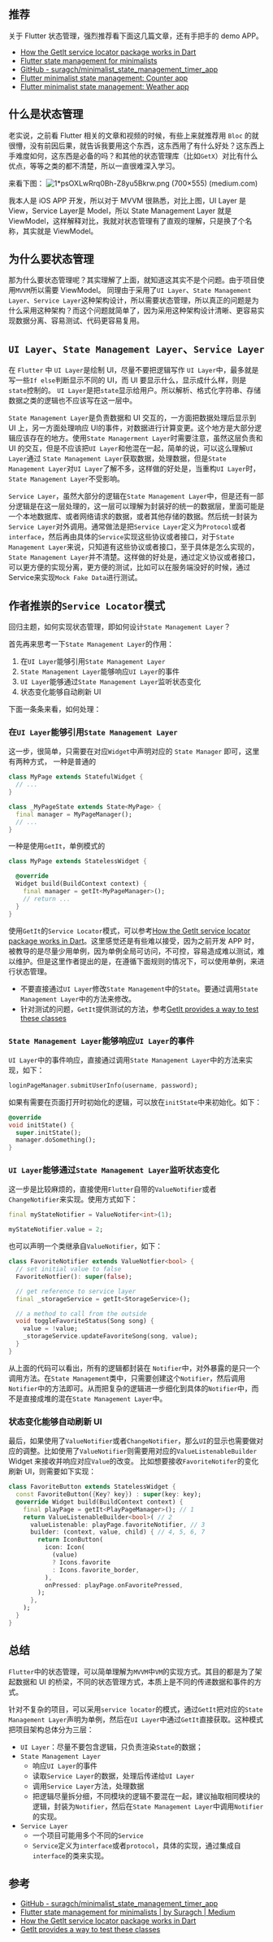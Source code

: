 
## 推荐

关于 Flutter 状态管理，强烈推荐看下面这几篇文章，还有手把手的 demo APP。

- [How the GetIt service locator package works in Dart](https://medium.com/flutter-community/how-the-getit-service-locator-package-works-in-dart-fc16a2998c07)
- [Flutter state management for minimalists](https://suragch.medium.com/flutter-state-management-for-minimalists-4c71a2f2f0c1)
- [GitHub - suragch/minimalist\_state\_management\_timer\_app](https://github.com/suragch/minimalist_state_management_timer_app/tree/master)
- [Flutter minimalist state management: Counter app](https://suragch.medium.com/flutter-minimalist-state-management-counter-app-ab1671a1f877)
- [Flutter minimalist state management: Weather app](https://suragch.medium.com/flutter-minimalist-state-management-weather-app-708b01417b9a)





## 什么是状态管理

老实说，之前看 Flutter 相关的文章和视频的时候，有些上来就推荐用 `Bloc` 的就很懵，没有前因后果，就告诉我要用这个东西，这东西用了有什么好处？这东西上手难度如何，这东西是必备的吗？和其他的状态管理库（比如`GetX`）对比有什么优点，等等之类的都不清楚，所以一直很难深入学习。


来看下图：
![1*psOXLwRrq0Bh-Z8yu5Bkrw.png (700×555) (medium.com)](https://miro.medium.com/v2/resize:fit:700/1*psOXLwRrq0Bh-Z8yu5Bkrw.png)



我本人是 iOS APP 开发，所以对于 MVVM 很熟悉，对比上图，UI Layer 是 View，Service Layer是 Model，所以 State Management Layer 就是 ViewModel，这样解释对比，我就对状态管理有了直观的理解，只是换了个名称，其实就是 ViewModel。

## 为什么要状态管理


那为什么要状态管理呢？其实理解了上面，就知道这其实不是个问题。由于项目使用`MVVM`所以需要 ViewModel。 同理由于采用了`UI Layer`、`State Management Layer`、`Service Layer`这种架构设计，所以需要状态管理，所以真正的问题是为什么采用这种架构？而这个问题就简单了，因为采用这种架构设计清晰、更容易实现数据分离、容易测试、代码更容易复用。


## `UI Layer`、`State Management Layer`、`Service Layer`

在 `Flutter` 中
`UI Layer`是绘制 UI，尽量不要把逻辑写作 `UI Layer`中，最多就是写一些`If else`判断显示不同的 UI，而 UI 要显示什么，显示成什么样，则是`state`控制的。
`UI Layer`是把`state`显示给用户。所以解析、格式化字符串、存储数据之类的逻辑也不应该写在这一层中。

`State Management Layer`是负责数据和 UI 交互的，一方面把数据处理后显示到 UI 上，另一方面处理响应 UI的事件，对数据进行计算变更。这个地方是大部分逻辑应该存在的地方。使用`State Managerment Layer`时需要注意，虽然这层负责和 UI 的交互，但是不应该把`UI Layer`和他混在一起，简单的说，可以这么理解`UI Layer`通过 `State Management Layer`获取数据，处理数据，但是`State Management Layer`对`UI Layer`了解不多，这样做的好处是，当重构`UI Layer`时，`State Management Layer`不受影响。

`Service Layer`，虽然大部分的逻辑在`State Management Layer`中，但是还有一部分逻辑是在这一层处理的，这一层可以理解为封装好的统一的数据层，里面可能是一个本地数据库、或者网络请求的数据，或者其他存储的数据。然后统一封装为`Service Layer`对外调用。通常做法是把`Service Layer`定义为`Protocol`或者`interface`，然后再由具体的`Service`实现这些协议或者接口，对于`State Management Layer`来说，只知道有这些协议或者接口，至于具体是怎么实现的，`State Management Layer`并不清楚。这样做的好处是，通过定义协议或者接口，可以更方便的实现分离，更方便的测试，比如可以在服务端没好的时候，通过 Service来实现`Mock Fake Data`进行测试。

## 作者推崇的`Service Locator`模式

回归主题，如何实现状态管理，即如何设计`State Management Layer`？

首先再来思考一下`State Management Layer`的作用：
1. 在`UI Layer`能够引用`State Management Layer`
2. `State Management Layer`能够响应`UI Layer`的事件
3. `UI Layer`能够通过`State Management Layer`监听状态变化
4. 状态变化能够自动刷新 UI

下面一条条来看，如何处理：

### 在`UI Layer`能够引用`State Management Layer`

这一步，很简单，只需要在对应`Widget`中声明对应的 `State Manager` 即可，这里有两种方式，
一种是普通的
``` dart
class MyPage extends StatefulWidget {
  // ... 
} 

class _MyPageState extends State<MyPage> {
  final manager = MyPageManager(); 
  // ...
}

```

一种是使用`GetIt`，单例模式的

```dart
class MyPage extends StatelessWidget {

  @override
  Widget build(BuildContext context) {
    final manager = getIt<MyPageManager>();
    // return ...
  }
}
```

使用`GetIt`的`Service Locator`模式，可以参考[How the GetIt service locator package works in Dart](https://suragch.medium.com/how-the-getit-service-locator-package-works-in-dart-fc16a2998c07?sk=496f177587ce0c6932d8874642fc9425)。这里感觉还是有些难以接受，因为之前开发 APP 时，被教导的是尽量少用单例，因为单例全局可访问，不可控，容易造成难以测试，难以维护。但是这里作者提出的是，在遵循下面规则的情况下，可以使用单例，来进行状态管理。
- 不要直接通过`UI Layer`修改`State Management`中的`State`。要通过调用`State Management Layer`中的方法来修改。
- 针对测试的问题，`GetIt`提供测试的方法，参考[GetIt provides a way to test these classes](https://pub.dev/packages/get_it#testing-with-getit)


### `State Management Layer`能够响应`UI Layer`的事件

`UI Layer`中的事件响应，直接通过调用`State Management Layer`中的方法来实现，如下：

``` dart
loginPageManager.submitUserInfo(username, password);
```


如果有需要在页面打开时初始化的逻辑，可以放在`initState`中来初始化。如下：

``` dart
@override 
void initState() { 
  super.initState(); 
  manager.doSomething(); 
}
```


### `UI Layer`能够通过`State Management Layer`监听状态变化

这一步是比较麻烦的，直接使用`Flutter`自带的`ValueNotifier`或者`ChangeNotifier`来实现。使用方式如下：

``` dart
final myStateNotifier = ValueNotifer<int>(1);

myStateNotifier.value = 2;
```

也可以声明一个类继承自`ValueNotifier`，如下：

``` dart
class FavoriteNotifier extends ValueNotfier<bool> {
  // set initial value to false
  FavoriteNotfier(): super(false);

  // get reference to service layer
  final _storageService = getIt<StorageService>();

  // a method to call from the outside
  void toggleFavoriteStatus(Song song) {
    value = !value;
    _storageService.updateFavoriteSong(song, value);
  }
}
```

从上面的代码可以看出，所有的逻辑都封装在 `Notifier`中，对外暴露的是只一个调用方法。在`State Management`类中，只需要创建这个`Notifier`，然后调用`Notifier`中的方法即可。从而把复杂的逻辑进一步细化到具体的`Notifier`中，而不是直接成堆的混在`State Management Layer`中。

### 状态变化能够自动刷新 UI

最后，如果使用了`ValueNotifier`或者`ChangeNotifier`，那么`UI`的显示也需要做对应的调整。比如使用了`ValueNotifier`则需要用对应的`ValueListenableBuilder` Widget 来接收并响应对应`Value`的改变。
比如想要接收`FavoriteNotifer`的变化刷新 UI，则需要如下实现：

``` dart
class FavoriteButton extends StatelessWidget { 
  const FavoriteButton({Key? key}) : super(key: key); 
  @override Widget build(BuildContext context) { 
    final playPage = getIt<PlayPageManager>(); // 1 
    return ValueListenableBuilder<bool>( // 2 
      valueListenable: playPage.favoriteNotifier, // 3 
      builder: (context, value, child) { // 4, 5, 6, 7 
        return IconButton( 
          icon: Icon( 
            (value) 
            ? Icons.favorite 
            : Icons.favorite_border, 
	      ), 
	      onPressed: playPage.onFavoritePressed, 
	    ); 
      }, 
    ); 
  } 
}
```


## 总结

`Flutter`中的状态管理，可以简单理解为`MVVM`中`VM`的实现方式。其目的都是为了架起数据和 UI 的桥梁，不同的状态管理方式，本质上是不同的传递数据和事件的方式。

针对不复杂的项目，可以采用`service locator`的模式，通过`GetIt`把对应的`State Management Layer`声明为单例，然后在`UI Layer`中通过`GetIt`直接获取。这种模式把项目架构总体分为三层：
- `UI Layer`：尽量不要包含逻辑，只负责渲染`State`的数据；
- `State Management Layer`
	- 响应`UI Layer`的事件
	- 读取`Service Layer`的数据，处理后传递给`UI Layer`
	- 调用`Service Layer`方法，处理数据
	- 把逻辑尽量拆分细，不同模块的逻辑不要混在一起，建议抽取相同模块的逻辑，封装为`Notifier`，然后在`State Management Layer`中调用`Notifier`的实现。
- `Service Layer`
	- 一个项目可能用多个不同的`Service`
	- `Service`定义为`interface`或者`protocol`，具体的实现，通过集成自`interface`的类来实现。

## 参考


- [GitHub - suragch/minimalist\_state\_management\_timer\_app](https://github.com/suragch/minimalist_state_management_timer_app/tree/master)
- [Flutter state management for minimalists | by Suragch | Medium](https://suragch.medium.com/flutter-state-management-for-minimalists-4c71a2f2f0c1)
- [How the GetIt service locator package works in Dart](https://suragch.medium.com/how-the-getit-service-locator-package-works-in-dart-fc16a2998c07?sk=496f177587ce0c6932d8874642fc9425)
- [GetIt provides a way to test these classes](https://pub.dev/packages/get_it#testing-with-getit)
